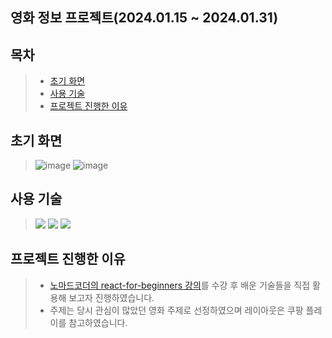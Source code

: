 ## 영화 정보 프로젝트(2024.01.15 ~ 2024.01.31)

## 목차

> + [초기 화면](#초기-화면)
> + [사용 기술](#사용-기술)
> + [프로젝트 진행한 이유](#프로젝트-진행한-이유)

## 초기 화면

> ![image](https://github.com/user-attachments/assets/1fa1e3c0-adc3-4522-8303-2006c20a0d85)
> ![image](https://github.com/user-attachments/assets/c433d789-75e0-4039-883a-5928aaec0ea6)

## 사용 기술

> <img src="https://img.shields.io/badge/react-61DAFB?style=for-the-badge&logo=react&logoColor=white">
> <img src="https://img.shields.io/badge/react router-CA4245?style=for-the-badge&logo=react router&logoColor=white">
> <img src="https://img.shields.io/badge/TMDB API-01B4E4?style=for-the-badge&logo=themoviedatabase&logoColor=white">

## 프로젝트 진행한 이유

> + [노마드코더의 react-for-beginners 강의](https://nomadcoders.co/react-for-beginners)를 수강 후 배운 기술들을 직접 활용해 보고자 진행하였습니다.
> + 주제는 당시 관심이 많았던 영화 주제로 선정하였으며 레이아웃은 쿠팡 플레이를 참고하였습니다.
